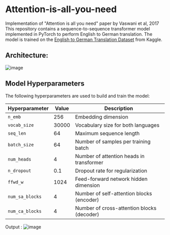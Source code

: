 # Attention-is-all-you-need
Implementation of "Attention is all you need" paper by Vaswani et al, 2017
This repository contains a sequence-to-sequence transformer model implemented in PyTorch to perform English to German translation. The model is trained on the [English to German Translation Dataset](https://www.kaggle.com/datasets/youssefelbadry10/english-to-germany) from Kaggle.
## Architecture:
![image](https://github.com/user-attachments/assets/70f2a50f-a006-4ada-b4b9-a4f79dcc8669)


##  Model Hyperparameters

The following hyperparameters are used to build and train the model:

| Hyperparameter   | Value     | Description                                  |
|------------------|-----------|----------------------------------------------|
| `n_emb`          | 256       | Embedding dimension                          |
| `vocab_size`     | 30000     | Vocabulary size for both languages           |
| `seq_len`        | 64        | Maximum sequence length                      |
| `batch_size`     | 64        | Number of samples per training batch         |
| `num_heads`      | 4         | Number of attention heads in transformer     |
| `n_dropout`      | 0.1       | Dropout rate for regularization              |
| `ffwd_w`         | 1024      | Feed-forward network hidden dimension        |
| `num_sa_blocks`  | 4         | Number of self-attention blocks (encoder)    |
| `num_ca_blocks`  | 4         | Number of cross-attention blocks (decoder)   |

Output :
![image](https://github.com/user-attachments/assets/113fe9dd-b4aa-4dec-a1f7-5ebcb0f9eef2)


